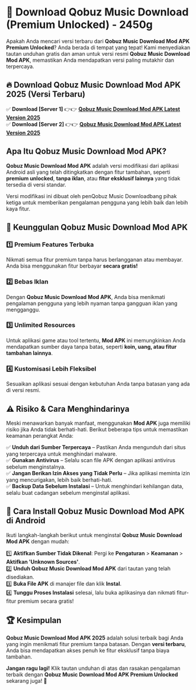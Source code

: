 # 🎯 Download Qobuz Music Download (Premium Unlocked) -  2450g

Apakah Anda mencari versi terbaru dari **Qobuz Music Download Mod APK Premium Unlocked**? Anda berada di tempat yang tepat! Kami menyediakan tautan unduhan gratis dan aman untuk versi resmi **Qobuz Music Download Mod APK**, memastikan Anda mendapatkan versi paling mutakhir dan terpercaya.

## 🔥 Download Qobuz Music Download Mod APK 2025 (Versi Terbaru)

✅ **Download [Server 1]** 👉👉 [**Qobuz Music Download Mod APK Latest Version 2025**](https://momento.my/?title=Qobuz_Music_Download)  
✅ **Download [Server 2]** 👉👉 [**Qobuz Music Download Mod APK Latest Version 2025**](https://momento.my/?title=Qobuz_Music_Download)  

## Apa Itu Qobuz Music Download Mod APK?

**Qobuz Music Download Mod APK** adalah versi modifikasi dari aplikasi Android asli yang telah ditingkatkan dengan fitur tambahan, seperti **premium unlocked**, **tanpa iklan**, atau **fitur eksklusif lainnya** yang tidak tersedia di versi standar.

Versi modifikasi ini dibuat oleh penQobuz Music Downloadbang pihak ketiga untuk memberikan pengalaman pengguna yang lebih baik dan lebih kaya fitur.

## 🎯 Keunggulan Qobuz Music Download Mod APK

### 1️⃣ Premium Features Terbuka
Nikmati semua fitur premium tanpa harus berlangganan atau membayar. Anda bisa menggunakan fitur berbayar **secara gratis!**

### 2️⃣ Bebas Iklan
Dengan **Qobuz Music Download Mod APK**, Anda bisa menikmati pengalaman pengguna yang lebih nyaman tanpa gangguan iklan yang mengganggu.

### 3️⃣ Unlimited Resources
Untuk aplikasi game atau tool tertentu, **Mod APK** ini memungkinkan Anda mendapatkan sumber daya tanpa batas, seperti **koin, uang, atau fitur tambahan lainnya**.

### 4️⃣ Kustomisasi Lebih Fleksibel
Sesuaikan aplikasi sesuai dengan kebutuhan Anda tanpa batasan yang ada di versi resmi.

## ⚠️ Risiko & Cara Menghindarinya

Meski menawarkan banyak manfaat, menggunakan **Mod APK** juga memiliki risiko jika Anda tidak berhati-hati. Berikut beberapa tips untuk memastikan keamanan perangkat Anda:

✅ **Unduh dari Sumber Terpercaya** – Pastikan Anda mengunduh dari situs yang terpercaya untuk menghindari malware.  
✅ **Gunakan Antivirus** – Selalu scan file APK dengan aplikasi antivirus sebelum menginstalnya.  
✅ **Jangan Berikan Izin Akses yang Tidak Perlu** – Jika aplikasi meminta izin yang mencurigakan, lebih baik berhati-hati.  
✅ **Backup Data Sebelum Instalasi** – Untuk menghindari kehilangan data, selalu buat cadangan sebelum menginstal aplikasi.

## 📌 Cara Install Qobuz Music Download Mod APK di Android

Ikuti langkah-langkah berikut untuk menginstal **Qobuz Music Download Mod APK** dengan mudah:

1️⃣ **Aktifkan Sumber Tidak Dikenal**: Pergi ke **Pengaturan** > **Keamanan** > **Aktifkan 'Unknown Sources'**.  
2️⃣ **Unduh Qobuz Music Download Mod APK** dari tautan yang telah disediakan.  
3️⃣ **Buka File APK** di manajer file dan klik **Instal**.  
4️⃣ **Tunggu Proses Instalasi** selesai, lalu buka aplikasinya dan nikmati fitur-fitur premium secara gratis!

## 🏆 Kesimpulan

**Qobuz Music Download Mod APK 2025** adalah solusi terbaik bagi Anda yang ingin menikmati fitur premium tanpa batasan. Dengan **versi terbaru**, Anda bisa mendapatkan akses penuh ke fitur eksklusif tanpa biaya tambahan.

**Jangan ragu lagi!** Klik tautan unduhan di atas dan rasakan pengalaman terbaik dengan **Qobuz Music Download Mod APK Premium Unlocked** sekarang juga! 🚀
